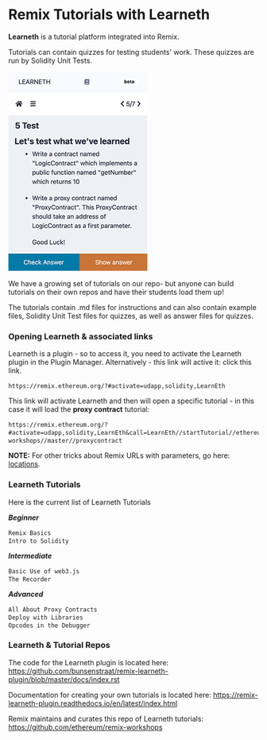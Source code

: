 Remix Tutorials with Learneth
=============================

**Learneth** is a tutorial platform integrated into Remix. 

Tutorials can contain quizzes for testing students' work.  These quizzes are run by Solidity Unit Tests.

![](images/a-learneth.png)

We have a growing set of tutorials on our repo- but anyone can build tutorials on their own repos and have their students load them up!  

The tutorials contain .md files for instructions and can also contain example files, Solidity Unit Test files for quizzes, as well as answer files for quizzes.

### Opening Learneth & associated links
Learneth is a plugin - so to access it, you need to activate the Learneth plugin in the Plugin Manager.   Alternatively - this link will active it: click this link.

```
https://remix.ethereum.org/?#activate=udapp,solidity,LearnEth
```

This link will activate Learneth and then will open a specific tutorial - in this case it will load the **proxy contract** tutorial:

```
https://remix.ethereum.org/?#activate=udapp,solidity,LearnEth&call=LearnEth//startTutorial//ethereum/remix-workshops//master//proxycontract
```

**NOTE:** For other tricks about Remix URLs with parameters, go here: [locations](locations.html).

### Learneth Tutorials 

Here is the current list of Learneth Tutorials

***Beginner***

    Remix Basics
    Intro to Solidity

***Intermediate***

    Basic Use of web3.js
    The Recorder

***Advanced***

    All About Proxy Contracts
    Deploy with Libraries
    Opcodes in the Debugger


### Learneth & Tutorial Repos

The code for the Learneth plugin is located here:
https://github.com/bunsenstraat/remix-learneth-plugin/blob/master/docs/index.rst

Documentation for creating your own tutorials is located here:
https://remix-learneth-plugin.readthedocs.io/en/latest/index.html

Remix maintains and curates this repo of Learneth tutorials:
https://github.com/ethereum/remix-workshops
